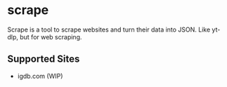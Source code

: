 # scrape

Scrape is a tool to scrape websites and turn their data into JSON. Like yt-dlp, but for web scraping.

## Supported Sites
- igdb.com (WIP)